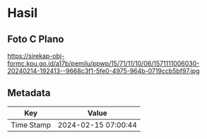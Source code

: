 # Hasil

## Foto C Plano

https://sirekap-obj-formc.kpu.go.id/a17b/pemilu/ppwp/15/71/11/10/06/1571111006030-20240214-192413--9668c3f1-5fe0-4975-964b-0719ccb5bf97.jpg


## Metadata

| Key        | Value               |
| ---------- | ------------------- |
| Time Stamp | 2024-02-15 07:00:44 |



